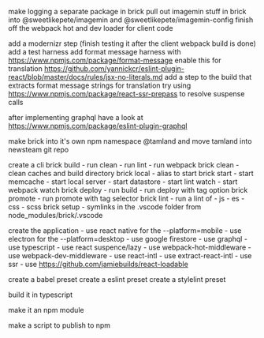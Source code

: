


make logging a separate package in brick
pull out imagemin stuff in brick into @sweetlikepete/imagemin and @sweetlikepete/imagemin-config
finish off the webpack hot and dev loader for client code

add a modernizr step (finish testing it after the client webpack build is done)
add a test harness
add format message harness with https://www.npmjs.com/package/format-message
enable this for translation https://github.com/yannickcr/eslint-plugin-react/blob/master/docs/rules/jsx-no-literals.md
add a step to the build that extracts format message strings for translation
try using https://www.npmjs.com/package/react-ssr-prepass to resolve suspense calls

after implementing graphql have a look at https://www.npmjs.com/package/eslint-plugin-graphql

make brick into it's own npm namespace @tamland and move tamland into newsteam git repo

create a cli
    brick build
        - run clean
        - run lint
        - run webpack
    brick clean
        - clean caches and build directory
    brick local
        - alias to start
    brick start
        - start memcache
        - start local server
        - start datastore
        - start lint watch
        - start webpack watch
    brick deploy
        - run build
        - run deploy with tag option
    brick promote
        - run promote with tag selector
    brick lint
        - run a lint of
            - js
            - es
            - css
            - scss
    brick setup
        - symlinks in the .vscode folder from node_modules/brick/.vscode

create the application
    - use react native for the --platform=mobile
    - use electron for the --platform=desktop
    - use google firestore
    - use graphql
    - use typescript
    - use react suspence/lazy
    - use webpack-hot-middleware
    - use webpack-dev-middleware
    - use react-intl
    - use extract-react-intl
    - use ssr
    - use https://github.com/jamiebuilds/react-loadable


create a babel preset
create a eslint preset
create a stylelint preset

build it in typescript

make it an npm module

make a script to publish to npm